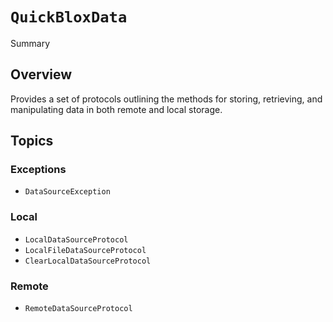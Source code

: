 # ``QuickBloxData``

<!--@START_MENU_TOKEN@-->Summary<!--@END_MENU_TOKEN@-->

## Overview

Provides a set of protocols outlining the methods for storing, retrieving, and manipulating data in both remote and local storage.

## Topics

### Exceptions

- ``DataSourceException``

### Local

- ``LocalDataSourceProtocol``
- ``LocalFileDataSourceProtocol``
- ``ClearLocalDataSourceProtocol``

### Remote

- ``RemoteDataSourceProtocol``
